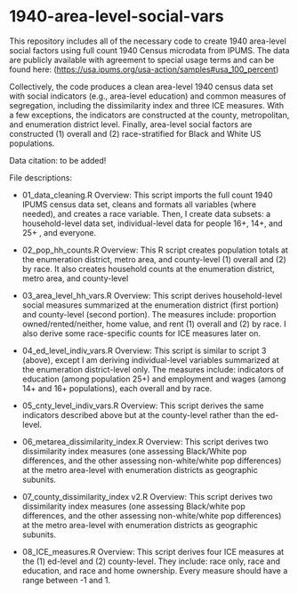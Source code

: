 # 1940-area-level-social-vars
This repository includes all of the necessary code to create 1940 area-level social factors using full count 1940 Census microdata from IPUMS. The data are publicly available with agreement to special usage terms and can be found here: (https://usa.ipums.org/usa-action/samples#usa_100_percent)

Collectively, the code produces a clean area-level 1940 census data set with social indicators (e.g., area-level education) and common measures of segregation, including the dissimilarity index and three ICE measures. With a few exceptions, the indicators are constructed at the county, metropolitan, and enumeration district level. Finally, area-level social factors are constructed (1) overall and (2) race-stratified for Black and White US populations.

Data citation: to be added!

File descriptions:
- 01_data_cleaning.R
  Overview: This script imports the full count 1940 IPUMS census data set, cleans and formats all variables (where needed), and creates a race variable. Then, I create data subsets: a household-level data set, individual-level data for people 16+, 14+, and 25+ , and everyone.
  
- 02_pop_hh_counts.R
  Overview: This R script creates population totals at the enumeration district, metro area, and county-level (1) overall and (2) by race. It also creates household counts at the enumeration district, metro area, and county-level
  
- 03_area_level_hh_vars.R 
  Overview: This script derives household-level social measures summarized at the enumeration district (first portion) and county-level (second portion). The measures include: proportion owned/rented/neither, home value, and rent (1) overall and (2) by race. I also derive some race-specific counts for ICE measures later on.
  
- 04_ed_level_indiv_vars.R
  Overview: This script is similar to script 3 (above), except I am deriving individual-level variables summarized at the enumeration district-level only. The measures include: indicators of education (among population 25+) and employment and wages (among 14+ and 16+ populations), each overall and by race.
  
- 05_cnty_level_indiv_vars.R
  Overview:  This script derives the same indicators described above but at the county-level rather than the ed-level.
  
- 06_metarea_dissimilarity_index.R
  Overview:  This script derives two dissimilarity index measures (one assessing Black/White pop differences, and the other assessing non-white/white pop differences) at the metro area-level with enumeration districts as geographic subunits.
  
- 07_county_dissimilarity_index v2.R
  Overview:  This script derives two dissimilarity index measures (one assessing Black/white pop differences, and the other assessing non-white/white pop differences) at the metro area-level with enumeration districts as geographic subunits.
  
- 08_ICE_measures.R
  Overview:  This script derives four ICE measures at the (1) ed-level and (2) county-level. They include: race only, race and education, and race and home ownership. Every measure should have a range between -1 and 1.
